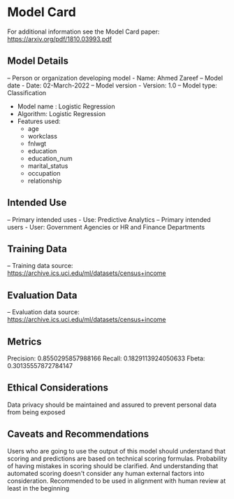 # Model Card

For additional information see the Model Card paper: https://arxiv.org/pdf/1810.03993.pdf

## Model Details
– Person or organization developing model
    - Name: Ahmed Zareef
– Model date
    - Date: 02-March-2022
– Model version
    - Version: 1.0
– Model type: Classification
- Model name : Logistic Regression
- Algorithm: Logistic Regression
- Features used:
    - age
    - workclass
    - fnlwgt
    - education
    - education_num
    - marital_status
    - occupation
    - relationship

## Intended Use
– Primary intended uses 
    - Use: Predictive Analytics
– Primary intended users
    - User: Government Agencies or HR and Finance Departments 
    

## Training Data
– Training data source: https://archive.ics.uci.edu/ml/datasets/census+income
## Evaluation Data
– Evaluation data source: https://archive.ics.uci.edu/ml/datasets/census+income
## Metrics
Precision: 0.8550295857988166
Recall: 0.1829113924050633
Fbeta: 0.30135557872784147

## Ethical Considerations
Data privacy should be maintained and assured to prevent personal data from being exposed


## Caveats and Recommendations
Users who are going to use the output of this model should understand that scoring and predictions are based on technical scoring formulas. Probability of having mistakes in scoring should be clarified. And understanding that automated scoring doesn't consider any human external factors into consideration. Recommended to be used in alignment with human review at least in the beginning